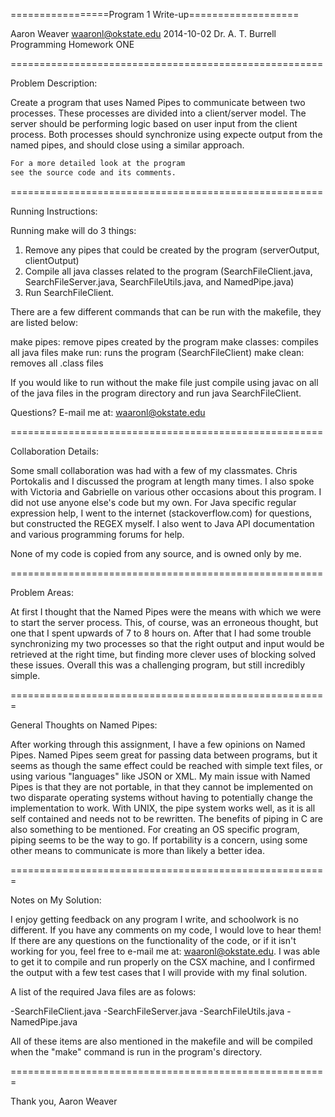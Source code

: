 =================Program 1 Write-up===================

Aaron Weaver
waaronl@okstate.edu
2014-10-02
Dr. A. T. Burrell
Programming Homework ONE

======================================================

Problem Description:

Create a program that uses Named Pipes to communicate
between two processes. These processes are divided
into a client/server model. The server should be
performing logic based on user input from the
client process. Both processes should synchronize
using expecte output from the named pipes, and
should close using a similar approach.

```sh
For a more detailed look at the program
see the source code and its comments.
```

======================================================

Running Instructions:

Running make will do 3 things:

1. Remove any pipes that could be created by the program
    (serverOutput, clientOutput)
2. Compile all java classes related to the program
    (SearchFileClient.java, SearchFileServer.java,
     SearchFileUtils.java, and NamedPipe.java)
3. Run SearchFileClient.

There are a few different commands that can be
run with the makefile, they are listed below:

make pipes: remove pipes created by the program
make classes: compiles all java files
make run: runs the program (SearchFileClient)
make clean: removes all .class files

If you would like to run without the make file
just compile using javac on all of the java files
in the program directory and run java SearchFileClient.

Questions?
E-mail me at: waaronl@okstate.edu

======================================================

Collaboration Details:

Some small collaboration was had with a few of my
classmates. Chris Portokalis and I discussed the
program at length many times. I also spoke with 
Victoria and Gabrielle on various other occasions about
this program. I did not use anyone else's code
but my own. For Java specific regular expression
help, I went to the internet (stackoverflow.com)
for questions, but constructed the REGEX myself.
I also went to Java API documentation and various
programming forums for help.

None of my code is copied from any source, and is
owned only by me.

======================================================

Problem Areas:

At first I thought that the Named Pipes were
the means with which we were to start the server
process. This, of course, was an erroneous thought,
but one that I spent upwards of 7 to 8 hours on.
After that I had some trouble synchronizing my
two processes so that the right output and input
would be retrieved at the right time, but finding
more clever uses of blocking solved these issues.
Overall this was a challenging program, but still
incredibly simple.

=======================================================

General Thoughts on Named Pipes:

After working through this assignment, I have
a few opinions on Named Pipes. Named Pipes seem
great for passing data between programs, but
it seems as though the same effect could be 
reached with simple text files, or using various
"languages" like JSON or XML. My main issue with
Named Pipes is that they are not portable, in that
they cannot be implemented on two disparate operating
systems without having to potentially change the
implementation to work. With UNIX, the pipe system
works well, as it is all self contained and needs
not to be rewritten. The benefits of piping in C
are also something to be mentioned. For creating
an OS specific program, piping seems to be the way
to go. If portability is a concern, using some other
means to communicate is more than likely a better
idea.

=======================================================

Notes on My Solution:

I enjoy getting feedback on any program I write,
and schoolwork is no different. If you have any
comments on my code, I would love to hear them!
If there are any questions on the functionality
of the code, or if it isn't working for you,
feel free to e-mail me at: waaronl@okstate.edu.
I was able to get it to compile and run properly
on the CSX machine, and I confirmed the output
with a few test cases that I will provide with my
final solution.

A list of the required Java files are as folows:

-SearchFileClient.java
-SearchFileServer.java
-SearchFileUtils.java
-NamedPipe.java

All of these items are also mentioned in the makefile
and will be compiled when the "make" command is run
in the program's directory.

=======================================================

Thank you,
      Aaron Weaver
